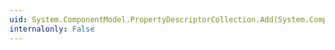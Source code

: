 ```yaml
---
uid: System.ComponentModel.PropertyDescriptorCollection.Add(System.ComponentModel.PropertyDescriptor)
internalonly: False
---
```


